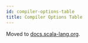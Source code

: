 ```yaml
---
id: compiler-options-table
title: Compiler Options Table
---
```


Moved to [docs.scala-lang.org](https://docs.scala-lang.org/scala3/guides/migration/options-lookup.html).
